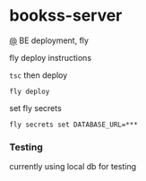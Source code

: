 # bookss-server

[@](https://bookkss.fly.dev) BE deployment, fly

fly deploy instructions

`tsc` then deploy

```
fly deploy
```

set fly secrets

```
fly secrets set DATABASE_URL=***
```

### Testing

currently using local db for testing

